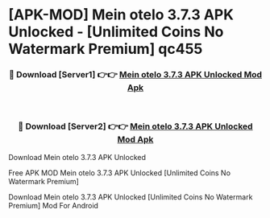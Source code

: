 # [APK-MOD] Mein otelo 3.7.3 APK Unlocked - [Unlimited Coins No Watermark Premium] qc455



<div align="center">
<h3>🔴 Download [Server1] 👉👉 <a href="https://momento.my/?title=Mein_otelo_3.7.3_APK_Unlocked">Mein otelo 3.7.3 APK Unlocked Mod Apk</a></h3><br>

<h3>🔴 Download [Server2] 👉👉 <a href="https://momento.my/?title=Mein_otelo_3.7.3_APK_Unlocked">Mein otelo 3.7.3 APK Unlocked Mod Apk</a></h3>
</div>



Download Mein otelo 3.7.3 APK Unlocked 

Free APK MOD Mein otelo 3.7.3 APK Unlocked [Unlimited Coins No Watermark Premium]

Download Mein otelo 3.7.3 APK Unlocked [Unlimited Coins No Watermark Premium] Mod For Android
